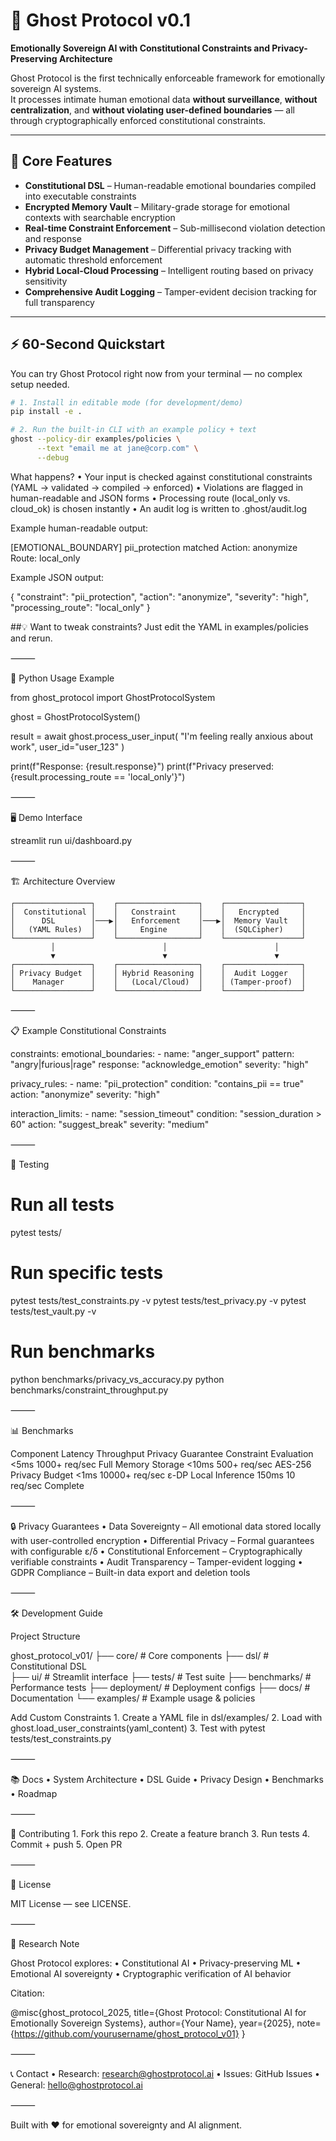 
# 👻 Ghost Protocol v0.1

**Emotionally Sovereign AI with Constitutional Constraints and Privacy-Preserving Architecture**

Ghost Protocol is the first technically enforceable framework for emotionally sovereign AI systems.  
It processes intimate human emotional data **without surveillance**, **without centralization**, and **without violating user-defined boundaries** — all through cryptographically enforced constitutional constraints.

---

## 🎯 Core Features

- **Constitutional DSL** – Human-readable emotional boundaries compiled into executable constraints
- **Encrypted Memory Vault** – Military-grade storage for emotional contexts with searchable encryption
- **Real-time Constraint Enforcement** – Sub-millisecond violation detection and response
- **Privacy Budget Management** – Differential privacy tracking with automatic threshold enforcement
- **Hybrid Local-Cloud Processing** – Intelligent routing based on privacy sensitivity
- **Comprehensive Audit Logging** – Tamper-evident decision tracking for full transparency

---

## ⚡ 60-Second Quickstart

You can try Ghost Protocol right now from your terminal — no complex setup needed.

```bash
# 1. Install in editable mode (for development/demo)
pip install -e .

# 2. Run the built-in CLI with an example policy + text
ghost --policy-dir examples/policies \
      --text "email me at jane@corp.com" \
      --debug
```
What happens?
	•	Your input is checked against constitutional constraints (YAML → validated → compiled → enforced)
	•	Violations are flagged in human-readable and JSON forms
	•	Processing route (local_only vs. cloud_ok) is chosen instantly
	•	An audit log is written to .ghost/audit.log

Example human-readable output:

[EMOTIONAL_BOUNDARY] pii_protection matched
Action: anonymize
Route: local_only

Example JSON output:

{
  "constraint": "pii_protection",
  "action": "anonymize",
  "severity": "high",
  "processing_route": "local_only"
}

##💡 Want to tweak constraints? Just edit the YAML in examples/policies and rerun.

⸻

🚀 Python Usage Example

from ghost_protocol import GhostProtocolSystem

ghost = GhostProtocolSystem()

result = await ghost.process_user_input(
    "I'm feeling really anxious about work",
    user_id="user_123"
)

print(f"Response: {result.response}")
print(f"Privacy preserved: {result.processing_route == 'local_only'}")


⸻

🖥️ Demo Interface

streamlit run ui/dashboard.py


⸻

🏗️ Architecture Overview
```
┌─────────────────┐    ┌──────────────────┐    ┌─────────────────┐
│  Constitutional │    │   Constraint     │    │   Encrypted     │
│      DSL        │───▶│   Enforcement    │───▶│  Memory Vault   │
│   (YAML Rules)  │    │     Engine       │    │  (SQLCipher)    │
└─────────────────┘    └──────────────────┘    └─────────────────┘
         │                        │                        │
         ▼                        ▼                        ▼
┌─────────────────┐    ┌──────────────────┐    ┌─────────────────┐
│ Privacy Budget  │    │ Hybrid Reasoning │    │  Audit Logger   │
│    Manager      │    │   (Local/Cloud)  │    │ (Tamper-proof)  │
└─────────────────┘    └──────────────────┘    └─────────────────┘

```
⸻

📋 Example Constitutional Constraints

constraints:
  emotional_boundaries:
    - name: "anger_support"
      pattern: "angry|furious|rage"
      response: "acknowledge_emotion"
      severity: "high"

  privacy_rules:
    - name: "pii_protection"
      condition: "contains_pii == true"
      action: "anonymize"
      severity: "high"

  interaction_limits:
    - name: "session_timeout" 
      condition: "session_duration > 60"
      action: "suggest_break"
      severity: "medium"


⸻

🧪 Testing

# Run all tests
pytest tests/

# Run specific tests
pytest tests/test_constraints.py -v
pytest tests/test_privacy.py -v
pytest tests/test_vault.py -v

# Run benchmarks
python benchmarks/privacy_vs_accuracy.py
python benchmarks/constraint_throughput.py


⸻

📊 Benchmarks

Component	Latency	Throughput	Privacy Guarantee
Constraint Evaluation	<5ms	1000+ req/sec	Full
Memory Storage	<10ms	500+ req/sec	AES-256
Privacy Budget	<1ms	10000+ req/sec	ε-DP
Local Inference	150ms	10 req/sec	Complete


⸻

🔒 Privacy Guarantees
	•	Data Sovereignty – All emotional data stored locally with user-controlled encryption
	•	Differential Privacy – Formal guarantees with configurable ε/δ
	•	Constitutional Enforcement – Cryptographically verifiable constraints
	•	Audit Transparency – Tamper-evident logging
	•	GDPR Compliance – Built-in data export and deletion tools

⸻

🛠️ Development Guide

Project Structure

ghost_protocol_v01/
├── core/                 # Core components
├── dsl/                  # Constitutional DSL  
├── ui/                   # Streamlit interface
├── tests/                # Test suite
├── benchmarks/           # Performance tests
├── deployment/           # Deployment configs
├── docs/                 # Documentation
└── examples/             # Example usage & policies

Add Custom Constraints
	1.	Create a YAML file in dsl/examples/
	2.	Load with ghost.load_user_constraints(yaml_content)
	3.	Test with pytest tests/test_constraints.py

⸻

📚 Docs
	•	System Architecture
	•	DSL Guide
	•	Privacy Design
	•	Benchmarks
	•	Roadmap

⸻

🤝 Contributing
	1.	Fork this repo
	2.	Create a feature branch
	3.	Run tests
	4.	Commit + push
	5.	Open PR

⸻

📄 License

MIT License — see LICENSE.

⸻

🔬 Research Note

Ghost Protocol explores:
	•	Constitutional AI
	•	Privacy-preserving ML
	•	Emotional AI sovereignty
	•	Cryptographic verification of AI behavior

Citation:

@misc{ghost_protocol_2025,
  title={Ghost Protocol: Constitutional AI for Emotionally Sovereign Systems},
  author={Your Name},
  year={2025},
  note={https://github.com/yourusername/ghost_protocol_v01}
}


⸻

📞 Contact
	•	Research: research@ghostprotocol.ai
	•	Issues: GitHub Issues
	•	General: hello@ghostprotocol.ai

⸻

Built with ❤️ for emotional sovereignty and AI alignment.
